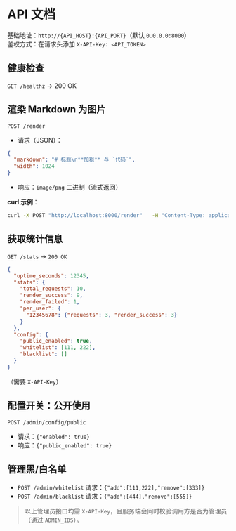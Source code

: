 # API 文档

基础地址：`http://{API_HOST}:{API_PORT}`（默认 `0.0.0.0:8000`）  
鉴权方式：在请求头添加 `X-API-Key: <API_TOKEN>`

## 健康检查

`GET /healthz` → 200 OK

## 渲染 Markdown 为图片

`POST /render`

- 请求（JSON）：

```json
{
  "markdown": "# 标题\n**加粗** 与 `代码`",
  "width": 1024
}
```

- 响应：`image/png` 二进制（流式返回）

**curl 示例**：

```bash
curl -X POST "http://localhost:8000/render"   -H "Content-Type: application/json"   -H "X-API-Key: $API_TOKEN"   -d '{"markdown":"# Hello","width":1024}'   --output out.png
```

## 获取统计信息

`GET /stats` → `200 OK`

```json
{
  "uptime_seconds": 12345,
  "stats": {
    "total_requests": 10,
    "render_success": 9,
    "render_failed": 1,
    "per_user": {
      "12345678": {"requests": 3, "render_success": 3}
    }
  },
  "config": {
    "public_enabled": true,
    "whitelist": [111, 222],
    "blacklist": []
  }
}
```

（需要 `X-API-Key`）

## 配置开关：公开使用

`POST /admin/config/public`

- 请求：`{"enabled": true}`
- 响应：`{"public_enabled": true}`

## 管理黑/白名单

- `POST /admin/whitelist`  请求：`{"add":[111,222],"remove":[333]}`
- `POST /admin/blacklist`  请求：`{"add":[444],"remove":[555]}`

> 以上管理员接口均需 `X-API-Key`，且服务端会同时校验调用方是否为管理员（通过 `ADMIN_IDS`）。

